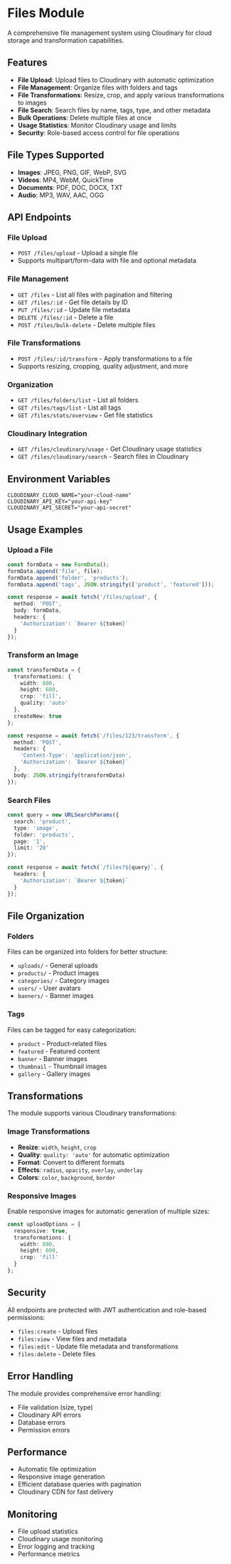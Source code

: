 # Files Module

A comprehensive file management system using Cloudinary for cloud storage and transformation capabilities.

## Features

- **File Upload**: Upload files to Cloudinary with automatic optimization
- **File Management**: Organize files with folders and tags
- **File Transformations**: Resize, crop, and apply various transformations to images
- **File Search**: Search files by name, tags, type, and other metadata
- **Bulk Operations**: Delete multiple files at once
- **Usage Statistics**: Monitor Cloudinary usage and limits
- **Security**: Role-based access control for file operations

## File Types Supported

- **Images**: JPEG, PNG, GIF, WebP, SVG
- **Videos**: MP4, WebM, QuickTime
- **Documents**: PDF, DOC, DOCX, TXT
- **Audio**: MP3, WAV, AAC, OGG

## API Endpoints

### File Upload
- `POST /files/upload` - Upload a single file
- Supports multipart/form-data with file and optional metadata

### File Management
- `GET /files` - List all files with pagination and filtering
- `GET /files/:id` - Get file details by ID
- `PUT /files/:id` - Update file metadata
- `DELETE /files/:id` - Delete a file
- `POST /files/bulk-delete` - Delete multiple files

### File Transformations
- `POST /files/:id/transform` - Apply transformations to a file
- Supports resizing, cropping, quality adjustment, and more

### Organization
- `GET /files/folders/list` - List all folders
- `GET /files/tags/list` - List all tags
- `GET /files/stats/overview` - Get file statistics

### Cloudinary Integration
- `GET /files/cloudinary/usage` - Get Cloudinary usage statistics
- `GET /files/cloudinary/search` - Search files in Cloudinary

## Environment Variables

```env
CLOUDINARY_CLOUD_NAME="your-cloud-name"
CLOUDINARY_API_KEY="your-api-key"
CLOUDINARY_API_SECRET="your-api-secret"
```

## Usage Examples

### Upload a File
```typescript
const formData = new FormData();
formData.append('file', file);
formData.append('folder', 'products');
formData.append('tags', JSON.stringify(['product', 'featured']));

const response = await fetch('/files/upload', {
  method: 'POST',
  body: formData,
  headers: {
    'Authorization': `Bearer ${token}`
  }
});
```

### Transform an Image
```typescript
const transformData = {
  transformations: {
    width: 800,
    height: 600,
    crop: 'fill',
    quality: 'auto'
  },
  createNew: true
};

const response = await fetch('/files/123/transform', {
  method: 'POST',
  headers: {
    'Content-Type': 'application/json',
    'Authorization': `Bearer ${token}`
  },
  body: JSON.stringify(transformData)
});
```

### Search Files
```typescript
const query = new URLSearchParams({
  search: 'product',
  type: 'image',
  folder: 'products',
  page: '1',
  limit: '20'
});

const response = await fetch(`/files?${query}`, {
  headers: {
    'Authorization': `Bearer ${token}`
  }
});
```

## File Organization

### Folders
Files can be organized into folders for better structure:
- `uploads/` - General uploads
- `products/` - Product images
- `categories/` - Category images
- `users/` - User avatars
- `banners/` - Banner images

### Tags
Files can be tagged for easy categorization:
- `product` - Product-related files
- `featured` - Featured content
- `banner` - Banner images
- `thumbnail` - Thumbnail images
- `gallery` - Gallery images

## Transformations

The module supports various Cloudinary transformations:

### Image Transformations
- **Resize**: `width`, `height`, `crop`
- **Quality**: `quality: 'auto'` for automatic optimization
- **Format**: Convert to different formats
- **Effects**: `radius`, `opacity`, `overlay`, `underlay`
- **Colors**: `color`, `background`, `border`

### Responsive Images
Enable responsive images for automatic generation of multiple sizes:
```typescript
const uploadOptions = {
  responsive: true,
  transformations: {
    width: 800,
    height: 600,
    crop: 'fill'
  }
};
```

## Security

All endpoints are protected with JWT authentication and role-based permissions:

- `files:create` - Upload files
- `files:view` - View files and metadata
- `files:edit` - Update file metadata and transformations
- `files:delete` - Delete files

## Error Handling

The module provides comprehensive error handling:
- File validation (size, type)
- Cloudinary API errors
- Database errors
- Permission errors

## Performance

- Automatic file optimization
- Responsive image generation
- Efficient database queries with pagination
- Cloudinary CDN for fast delivery

## Monitoring

- File upload statistics
- Cloudinary usage monitoring
- Error logging and tracking
- Performance metrics
